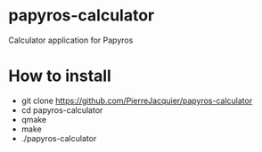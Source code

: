 # papyros-calculator
Calculator application for Papyros

# How to install
- git clone https://github.com/PierreJacquier/papyros-calculator
- cd papyros-calculator
- qmake
- make
- ./papyros-calculator
